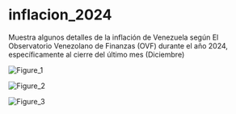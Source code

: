 # inflacion_2024
Muestra algunos detalles de la inflación de Venezuela según El Observatorio Venezolano de Finanzas (OVF) durante el año 2024, específicamente al cierre del último mes (Diciembre)

![Figure_1](https://github.com/user-attachments/assets/08bea3c2-2390-4b26-8804-0ac48e32671d)

![Figure_2](https://github.com/user-attachments/assets/17aa0906-b408-43a3-be92-449822106f1c)

![Figure_3](https://github.com/user-attachments/assets/80aecf08-e7ad-4b00-99d1-6c533885aede)


